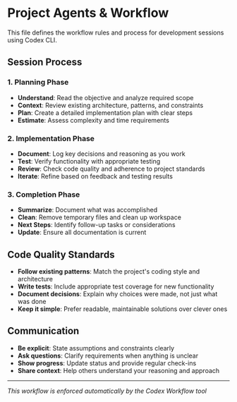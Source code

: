 # Project Agents & Workflow

This file defines the workflow rules and process for development sessions using Codex CLI.

## Session Process

### 1. Planning Phase
- **Understand**: Read the objective and analyze required scope
- **Context**: Review existing architecture, patterns, and constraints
- **Plan**: Create a detailed implementation plan with clear steps
- **Estimate**: Assess complexity and time requirements

### 2. Implementation Phase
- **Document**: Log key decisions and reasoning as you work
- **Test**: Verify functionality with appropriate testing
- **Review**: Check code quality and adherence to project standards
- **Iterate**: Refine based on feedback and testing results

### 3. Completion Phase
- **Summarize**: Document what was accomplished
- **Clean**: Remove temporary files and clean up workspace
- **Next Steps**: Identify follow-up tasks or considerations
- **Update**: Ensure all documentation is current

## Code Quality Standards

- **Follow existing patterns**: Match the project's coding style and architecture
- **Write tests**: Include appropriate test coverage for new functionality
- **Document decisions**: Explain why choices were made, not just what was done
- **Keep it simple**: Prefer readable, maintainable solutions over clever ones

## Communication

- **Be explicit**: State assumptions and constraints clearly
- **Ask questions**: Clarify requirements when anything is unclear
- **Show progress**: Update status and provide regular check-ins
- **Share context**: Help others understand your reasoning and approach

---
*This workflow is enforced automatically by the Codex Workflow tool*